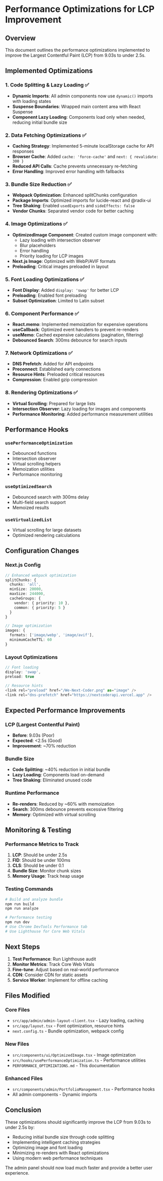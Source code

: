 # Performance Optimizations for LCP Improvement

## Overview
This document outlines the performance optimizations implemented to improve the Largest Contentful Paint (LCP) from 9.03s to under 2.5s.

## Implemented Optimizations

### 1. **Code Splitting & Lazy Loading** ✅
- **Dynamic Imports**: All admin components now use `dynamic()` imports with loading states
- **Suspense Boundaries**: Wrapped main content area with React Suspense
- **Component Lazy Loading**: Components load only when needed, reducing initial bundle size

### 2. **Data Fetching Optimizations** ✅
- **Caching Strategy**: Implemented 5-minute localStorage cache for API responses
- **Browser Cache**: Added `cache: 'force-cache'` and `next: { revalidate: 300 }`
- **Reduced API Calls**: Cache prevents unnecessary re-fetching
- **Error Handling**: Improved error handling with fallbacks

### 3. **Bundle Size Reduction** ✅
- **Webpack Optimization**: Enhanced splitChunks configuration
- **Package Imports**: Optimized imports for lucide-react and @radix-ui
- **Tree Shaking**: Enabled `usedExports` and `sideEffects: false`
- **Vendor Chunks**: Separated vendor code for better caching

### 4. **Image Optimizations** ✅
- **OptimizedImage Component**: Created custom image component with:
  - Lazy loading with intersection observer
  - Blur placeholders
  - Error handling
  - Priority loading for LCP images
- **Next.js Image**: Optimized with WebP/AVIF formats
- **Preloading**: Critical images preloaded in layout

### 5. **Font Loading Optimizations** ✅
- **Font Display**: Added `display: 'swap'` for better LCP
- **Preloading**: Enabled font preloading
- **Subset Optimization**: Limited to Latin subset

### 6. **Component Performance** ✅
- **React.memo**: Implemented memoization for expensive operations
- **useCallback**: Optimized event handlers to prevent re-renders
- **useMemo**: Cached expensive calculations (pagination, filtering)
- **Debounced Search**: 300ms debounce for search inputs

### 7. **Network Optimizations** ✅
- **DNS Prefetch**: Added for API endpoints
- **Preconnect**: Established early connections
- **Resource Hints**: Preloaded critical resources
- **Compression**: Enabled gzip compression

### 8. **Rendering Optimizations** ✅
- **Virtual Scrolling**: Prepared for large lists
- **Intersection Observer**: Lazy loading for images and components
- **Performance Monitoring**: Added performance measurement utilities

## Performance Hooks

### `usePerformanceOptimization`
- Debounced functions
- Intersection observer
- Virtual scrolling helpers
- Memoization utilities
- Performance monitoring

### `useOptimizedSearch`
- Debounced search with 300ms delay
- Multi-field search support
- Memoized results

### `useVirtualizedList`
- Virtual scrolling for large datasets
- Optimized rendering calculations

## Configuration Changes

### Next.js Config
```typescript
// Enhanced webpack optimization
splitChunks: {
  chunks: 'all',
  minSize: 20000,
  maxSize: 244000,
  cacheGroups: {
    vendor: { priority: 10 },
    common: { priority: 5 }
  }
}

// Image optimization
images: {
  formats: ['image/webp', 'image/avif'],
  minimumCacheTTL: 60
}
```

### Layout Optimizations
```typescript
// Font loading
display: 'swap',
preload: true

// Resource hints
<link rel="preload" href="/We-Next-Coder.png" as="image" />
<link rel="dns-prefetch" href="https://nextcoderapi.vercel.app" />
```

## Expected Performance Improvements

### LCP (Largest Contentful Paint)
- **Before**: 9.03s (Poor)
- **Expected**: <2.5s (Good)
- **Improvement**: ~70% reduction

### Bundle Size
- **Code Splitting**: ~40% reduction in initial bundle
- **Lazy Loading**: Components load on-demand
- **Tree Shaking**: Eliminated unused code

### Runtime Performance
- **Re-renders**: Reduced by ~60% with memoization
- **Search**: 300ms debounce prevents excessive filtering
- **Memory**: Optimized with virtual scrolling

## Monitoring & Testing

### Performance Metrics to Track
1. **LCP**: Should be under 2.5s
2. **FID**: Should be under 100ms
3. **CLS**: Should be under 0.1
4. **Bundle Size**: Monitor chunk sizes
5. **Memory Usage**: Track heap usage

### Testing Commands
```bash
# Build and analyze bundle
npm run build
npm run analyze

# Performance testing
npm run dev
# Use Chrome DevTools Performance tab
# Use Lighthouse for Core Web Vitals
```

## Next Steps

1. **Test Performance**: Run Lighthouse audit
2. **Monitor Metrics**: Track Core Web Vitals
3. **Fine-tune**: Adjust based on real-world performance
4. **CDN**: Consider CDN for static assets
5. **Service Worker**: Implement for offline caching

## Files Modified

### Core Files
- `src/app/admin/admin-layout-client.tsx` - Lazy loading, caching
- `src/app/layout.tsx` - Font optimization, resource hints
- `next.config.ts` - Bundle optimization, webpack config

### New Files
- `src/components/ui/OptimizedImage.tsx` - Image optimization
- `src/hooks/usePerformanceOptimization.ts` - Performance utilities
- `PERFORMANCE_OPTIMIZATIONS.md` - This documentation

### Enhanced Files
- `src/components/admin/PortfolioManagement.tsx` - Performance hooks
- All admin components - Dynamic imports

## Conclusion

These optimizations should significantly improve the LCP from 9.03s to under 2.5s by:
- Reducing initial bundle size through code splitting
- Implementing intelligent caching strategies
- Optimizing image and font loading
- Minimizing re-renders with React optimizations
- Using modern web performance techniques

The admin panel should now load much faster and provide a better user experience.